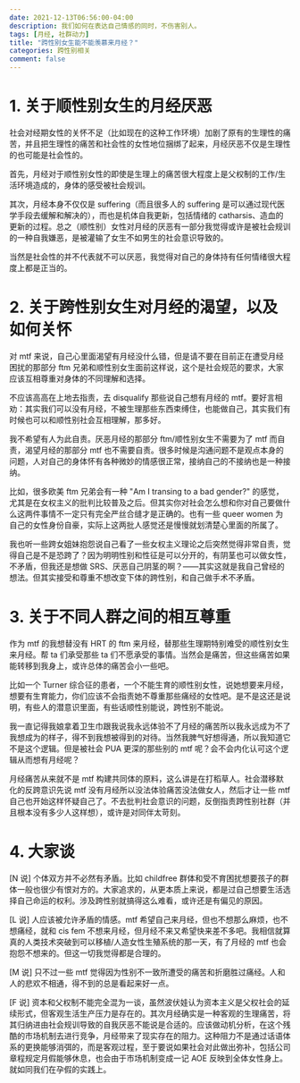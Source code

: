 ```yaml
---
date: 2021-12-13T06:56:00-04:00
description: 我们如何在表达自己情感的同时，不伤害别人。
tags: [月经, 社群动力]
title: "跨性别女生能不能羡慕来月经？"
categories: 跨性别相关
comment: false
---
```



# 1. 关于顺性别女生的月经厌恶

社会对经期女性的关怀不足（比如现在的这种工作环境）加剧了原有的生理性的痛苦，并且把生理性的痛苦和社会性的女性地位捆绑了起来，月经厌恶不仅是生理性的也可能是社会性的。

首先，月经对于顺性别女性的即使是生理上的痛苦很大程度上是父权制的工作/生活环境造成的，身体的感受被社会规训。

其次，月经本身不仅仅是 suffering（而且很多人的 suffering 是可以通过现代医学手段去缓解和解决的），而也是机体自我更新，包括情绪的 catharsis、造血的更新的过程。总之（顺性别）女性对月经的厌恶有一部分我觉得或许是被社会规训的一种自我嫌恶，是被灌输了女生不如男生的社会意识导致的。

当然是社会性的并不代表就不可以厌恶，我觉得对自己的身体持有任何情绪很大程度上都是正当的。

# 2. 关于跨性别女生对月经的渴望，以及如何关怀

对 mtf 来说，自己心里面渴望有月经没什么错，但是请不要在目前正在遭受月经困扰的那部分 ftm 兄弟和顺性别女生面前这样说，这个是社会规范的要求，大家应该互相尊重对身体的不同理解和选择。

不应该高高在上地去指责，去 disqualify 那些说自己想有月经的 mtf。要好言相劝：其实我们可以没有月经，不被生理那些东西束缚住，也能做自己，其实我们有时候也可以和顺性别社会互相理解，那多好。

我不希望有人为此自责。厌恶月经的那部分 ftm/顺性别女生不需要为了 mtf 而自责，渴望月经的那部分 mtf 也不需要自责。很多时候是沟通问题不是观点本身的问题，人对自己的身体怀有各种微妙的情感很正常，接纳自己的不接纳也是一种接纳。

比如，很多欧美 ftm 兄弟会有一种 "Am I transing to a bad gender?" 的感觉，尤其是在女权主义的批判比较普及之后。但其实你对社会怎么想和你对自己要做什么这两件事情不一定只有完全严丝合缝才是正确的。也有一些 queer women 为自己的女性身份自豪，实际上这两批人感觉还是慢慢就划清楚心里面的所属了。

我也听一些跨女姐妹抱怨说自己看了一些女权主义理论之后突然觉得非常自责，觉得自己是不是恐跨了？因为明明性别和性征是可以分开的，有阴茎也可以做女性，不矛盾，但我还是想做 SRS、厌恶自己阴茎的啊？——其实这就是我自己曾经的想法。但其实接受和尊重不想改变下体的跨性别，和自己做手术不矛盾。

# 3. 关于不同人群之间的相互尊重

作为 mtf 的我想替没有 HRT 的 ftm 来月经，替那些生理期特别难受的顺性别女生来月经。帮 ta 们承受那些 ta 们不愿承受的事情。当然会是痛苦，但这些痛苦如果能转移到我身上，或许总体的痛苦会小一些吧。

比如一个 Turner 综合征的患者，一个不能生育的顺性别女性，说她想要来月经，想要有生育能力，你们应该不会指责她不尊重那些痛经的女性吧。是不是这还是说明，有些人的潜意识里面，有些话顺性别能说，跨性别不能说。

我一直记得我娘拿着卫生巾跟我说我永远体验不了月经的痛苦所以我永远成为不了我想成为的样子，得不到我想被得到的对待。当然我脾气好想得通，所以我知道它不是这个逻辑。但是被社会 PUA 更深的那些别的 mtf 呢？会不会内化认可这个逻辑从而想有月经呢？

月经痛苦从来就不是 mtf 构建共同体的原料，这么讲是在打稻草人。社会潜移默化的反跨意识先说 mtf 没有月经所以没法体验痛苦没法做女人，然后才让一些 mtf 自己也开始这样怀疑自己了。不去批判社会意识的问题，反倒指责跨性别社群（并且根本没有多少人这样想），或许是对同伴太苛刻。

# 4. 大家谈

\[N 说\] 个体双方并不必然有矛盾。比如 childfree 群体和受不育困扰想要孩子的群体一般也很少有恨对方的。大家追求的，从更本质上来说，都是过自己想要生活选择自己命运的权利。涉及跨性别就搞得这么难看，或许还是有偏见的原因。

\[L 说\] 人应该被允许矛盾的情感。mtf 希望自己来月经，但也不想那么麻烦，也不想痛经，就和 cis fem 不想来月经，但月经不来又希望快来差不多吧。我相信就算真的人类技术突破到可以移植/人造女性生殖系统的那一天，有了月经的 mtf 也会抱怨不想来的。但这一切我觉得都是合理的。

\[M 说\] 只不过一些 mtf 觉得因为性别不一致所遭受的痛苦和折磨胜过痛经。人和人的悲欢不相通，得不到的总是看起来好一点。

\[F 说\] 资本和父权制不能完全混为一谈，虽然波伏娃认为资本主义是父权社会的延续形式，但客观生活生产压力是存在的。其次月经确实是一种客观的生理痛苦，将其归纳进由社会规训导致的自我厌恶不能说是合适的。应该做动机分析，在这个残酷的市场机制去进行竞争，月经带来了现实存在的阻力。这种阻力不是通过话语体系的更换能够消弭的，而是客观过程，至于要说如果社会对此做出弥补，包括公司章程规定月假能够休息，也会由于市场机制变成一记 AOE 反映到全体女性身上。就如同我们在孕假的实践上。
